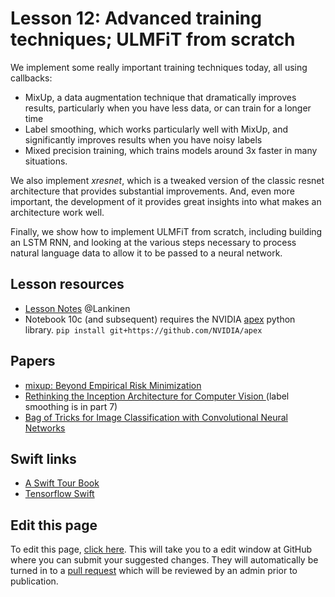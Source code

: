 # Lesson 12: Advanced training techniques; ULMFiT from scratch

We implement some really important training techniques today, all using callbacks:

- MixUp, a data augmentation technique that dramatically improves results, particularly when you have less data, or can train for a longer time
- Label smoothing, which works particularly well with MixUp, and significantly improves results when you have noisy labels
- Mixed precision training, which trains models around 3x faster in many situations.

We also implement *xresnet*, which is a tweaked version of the classic resnet architecture that provides substantial improvements. And, even more important, the development of it provides great insights into what makes an architecture work well.

Finally, we show how to implement ULMFiT from scratch, including building an LSTM RNN, and looking at the various steps necessary to process natural language data to allow it to be passed to a neural network.

## Lesson resources

- [Lesson Notes](https://medium.com/@lankinen/fast-ai-lesson-12-notes-part-2-v3-dd53bec89c0b) @Lankinen
- Notebook 10c (and subsequent) requires the NVIDIA [apex](https://github.com/NVIDIA/apex#linux) python library. `pip install git+https://github.com/NVIDIA/apex`

## Papers

- [mixup: Beyond Empirical Risk Minimization](https://arxiv.org/abs/1710.09412)
- [Rethinking the Inception Architecture for Computer Vision ](https://arxiv.org/abs/1512.00567) (label smoothing is in part 7)
- [ Bag of Tricks for Image Classification with Convolutional Neural Networks](https://arxiv.org/abs/1812.01187)

## Swift links
- [A Swift Tour Book](https://docs.swift.org/swift-book/GuidedTour/GuidedTour.html)
- [Tensorflow Swift](https://www.tensorflow.org/swift)

## Edit this page

To edit this page, [click here](https://github.com/fastai/course-v3/edit/master/files/dl-2019/notes/notes-2-12.md). This will take you to a edit window at GitHub where you can submit your suggested changes. They will automatically be turned in to a [pull request](https://help.github.com/articles/about-pull-requests/) which will be reviewed by an admin prior to publication.


